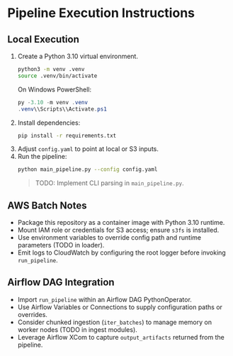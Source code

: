 # Pipeline Execution Instructions

## Local Execution
1. Create a Python 3.10 virtual environment.
   ```bash
   python3 -m venv .venv
   source .venv/bin/activate
   ```
   On Windows PowerShell:
   ```powershell
   py -3.10 -m venv .venv
   .venv\\Scripts\\Activate.ps1
   ```
2. Install dependencies:
   ```bash
   pip install -r requirements.txt
   ```
3. Adjust `config.yaml` to point at local or S3 inputs.
4. Run the pipeline:
   ```bash
   python main_pipeline.py --config config.yaml
   ```
   > TODO: Implement CLI parsing in `main_pipeline.py`.

## AWS Batch Notes
- Package this repository as a container image with Python 3.10 runtime.
- Mount IAM role or credentials for S3 access; ensure `s3fs` is installed.
- Use environment variables to override config path and runtime parameters (TODO in loader).
- Emit logs to CloudWatch by configuring the root logger before invoking `run_pipeline`.

## Airflow DAG Integration
- Import `run_pipeline` within an Airflow DAG PythonOperator.
- Use Airflow Variables or Connections to supply configuration paths or overrides.
- Consider chunked ingestion (`iter_batches`) to manage memory on worker nodes (TODO in ingest modules).
- Leverage Airflow XCom to capture `output_artifacts` returned from the pipeline.
